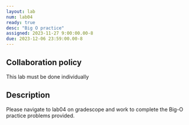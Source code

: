 ```yaml
---
layout: lab
num: lab04
ready: true
desc: "Big O practice"
assigned: 2023-11-27 9:00:00.00-8
due: 2023-12-06 23:59:00.00-8
---
```



## Collaboration policy
This lab must be done individually

## Description
Please navigate to lab04 on gradescope and work to complete the Big-O practice problems provided.
